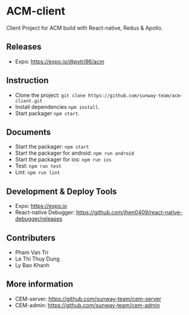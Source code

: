 # ACM-client

Client Project for ACM build with React-native, Redux & Apollo.

## Releases

- Expo: https://expo.io/@pvtri96/acm

## Instruction

- Clone the project: `git clone https://github.com/sunway-team/acm-client.git`
- Install dependencies `npm install`.
- Start packager `npm start`.

## Documents

- Start the packager: `npm start`
- Start the packager for android: `npm run android`
- Start the packager for ios: `npm run ios`
- Test: `npm run test`
- Lint: `npm run lint`

## Development & Deploy Tools

- Expo: https://expo.io
- React-native Debugger: https://github.com/jhen0409/react-native-debugger/releases

## Contributers

- Pham Van Tri
- Le Thi Thuy Dung
- Ly Bao Khanh

## More information

- CEM-server: https://github.com/sunway-team/cem-server
- CEM-admin: https://github.com/sunway-team/cem-admin
